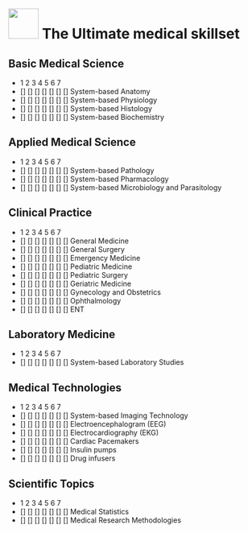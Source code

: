 # <img src="https://github.com/Scrappers-glitch/Medical-Archive/assets/60224159/fe3ae097-655b-459b-891b-d458b26aafe8" width=60 height=60/> The Ultimate medical skillset

## Basic Medical Science
* 1 2 3 4 5 6 7
* [] [] [] [] [] [] [] System-based Anatomy
* [] [] [] [] [] [] [] System-based Physiology
* [] [] [] [] [] [] [] System-based Histology
* [] [] [] [] [] [] [] System-based Biochemistry

## Applied Medical Science
* 1 2 3 4 5 6 7
* [] [] [] [] [] [] [] System-based Pathology
* [] [] [] [] [] [] [] System-based Pharmacology
* [] [] [] [] [] [] [] System-based Microbiology and Parasitology

## Clinical Practice
* 1 2 3 4 5 6 7
* [] [] [] [] [] [] [] General Medicine
* [] [] [] [] [] [] [] General Surgery
* [] [] [] [] [] [] [] Emergency Medicine
* [] [] [] [] [] [] [] Pediatric Medicine
* [] [] [] [] [] [] [] Pediatric Surgery
* [] [] [] [] [] [] [] Geriatric Medicine
* [] [] [] [] [] [] [] Gynecology and Obstetrics
* [] [] [] [] [] [] [] Ophthalmology
* [] [] [] [] [] [] [] ENT

## Laboratory Medicine
* 1 2 3 4 5 6 7
* [] [] [] [] [] [] [] System-based Laboratory Studies

## Medical Technologies 
* 1 2 3 4 5 6 7
* [] [] [] [] [] [] [] System-based Imaging Technology
* [] [] [] [] [] [] [] Electroencephalogram (EEG)
* [] [] [] [] [] [] [] Electrocardiography (EKG)
* [] [] [] [] [] [] [] Cardiac Pacemakers
* [] [] [] [] [] [] [] Insulin pumps
* [] [] [] [] [] [] [] Drug infusers

## Scientific Topics
* 1 2 3 4 5 6 7
* [] [] [] [] [] [] [] Medical Statistics
* [] [] [] [] [] [] [] Medical Research Methodologies
